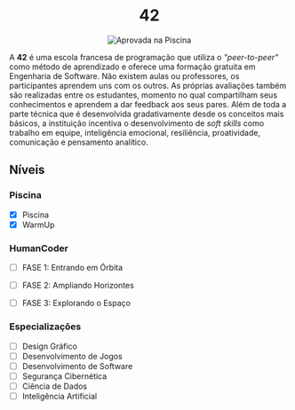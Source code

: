 <div align="center">

# 42

![Aprovada na Piscina](./Aproved.jpg)

</div>

A **42** é uma escola francesa de programação que utiliza o *"peer-to-peer"* como método de aprendizado e oferece uma formação gratuita em Engenharia de Software. Não existem aulas ou professores, os participantes aprendem uns com os outros. As próprias avaliações também são realizadas entre os estudantes, momento no qual compartilham seus conhecimentos e aprendem a dar feedback aos seus pares. Além de toda a parte técnica que é desenvolvida gradativamente desde os conceitos mais básicos, a instituição incentiva o desenvolvimento de *soft skills* como trabalho em equipe, inteligência emocional, resiliência, proatividade, comunicação e pensamento analítico.

## Níveis

### Piscina

- [x] Piscina
- [x] WarmUp

### HumanCoder

- [ ] FASE 1: Entrando em Órbita
- [ ] FASE 2: Ampliando Horizontes
- [ ] FASE 3: Explorando o Espaço


### Especializações

- [ ] Design Gráfico
- [ ] Desenvolvimento de Jogos
- [ ] Desenvolvimento de Software
- [ ] Segurança Cibernética
- [ ] Ciência de Dados
- [ ] Inteligência Artificial
